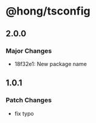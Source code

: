 # @hong/tsconfig

## 2.0.0

### Major Changes

- 18f32e1: New package name

## 1.0.1

### Patch Changes

- fix typo
